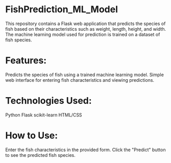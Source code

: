 # FishPrediction_ML_Model
This repository contains a Flask web application that predicts the species of fish based on their characteristics such as weight, length, height, and width. The machine learning model used for prediction is trained on a dataset of fish species.

# Features:
Predicts the species of fish using a trained machine learning model.
Simple web interface for entering fish characteristics and viewing predictions.

# Technologies Used:
Python
Flask
scikit-learn
HTML/CSS

# How to Use:
Enter the fish characteristics in the provided form.
Click the "Predict" button to see the predicted fish species.

